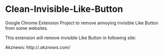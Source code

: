 Clean-Invisible-Like-Button
===========================

Google Chrome Extension Project to remove annoying invisible Like Button from some websites.

This extension will remove invisible Like Button in following site:

Akznews: http://*.akznews.com/*
